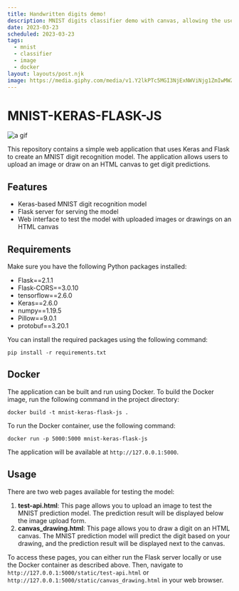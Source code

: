 ```yaml
---
title: Handwritten digits demo!
description: MNIST digits classifier demo with canvas, allowing the user to create their own hand-drawn digits.
date: 2023-03-23
scheduled: 2023-03-23
tags:
  - mnist
  - classifier
  - image
  - docker
layout: layouts/post.njk
image: https://media.giphy.com/media/v1.Y2lkPTc5MGI3NjExNWViNjg1ZmIwMWZhOGZlZmY4ZTBmN2I4YmFkNTZhYTUzZGJjODQ1MiZjdD1n/wIYiDdDAMqsM0J9yhM/giphy.gif
---
```


# MNIST-KERAS-FLASK-JS

![a gif](https://media.giphy.com/media/v1.Y2lkPTc5MGI3NjExNWViNjg1ZmIwMWZhOGZlZmY4ZTBmN2I4YmFkNTZhYTUzZGJjODQ1MiZjdD1n/wIYiDdDAMqsM0J9yhM/giphy.gif)


This repository contains a simple web application that uses Keras and Flask to create an MNIST digit recognition model. The application allows users to upload an image or draw on an HTML canvas to get digit predictions.

## Features

- Keras-based MNIST digit recognition model
- Flask server for serving the model
- Web interface to test the model with uploaded images or drawings on an HTML canvas

## Requirements

Make sure you have the following Python packages installed:

- Flask==2.1.1
- Flask-CORS==3.0.10
- tensorflow==2.6.0
- Keras==2.6.0
- numpy==1.19.5
- Pillow==9.0.1
- protobuf==3.20.1

You can install the required packages using the following command:

````text/2-3
pip install -r requirements.txt
````

## Docker

The application can be built and run using Docker. To build the Docker image, run the following command in the project directory:
````text/2-3
docker build -t mnist-keras-flask-js .
````


To run the Docker container, use the following command:

````text/2-3
docker run -p 5000:5000 mnist-keras-flask-js
````


The application will be available at `http://127.0.0.1:5000`.

## Usage

There are two web pages available for testing the model:

1. **test-api.html**: This page allows you to upload an image to test the MNIST prediction model. The prediction result will be displayed below the image upload form.
2. **canvas_drawing.html**: This page allows you to draw a digit on an HTML canvas. The MNIST prediction model will predict the digit based on your drawing, and the prediction result will be displayed next to the canvas.

To access these pages, you can either run the Flask server locally or use the Docker container as described above. Then, navigate to `http://127.0.0.1:5000/static/test-api.html` or `http://127.0.0.1:5000/static/canvas_drawing.html` in your web browser.	